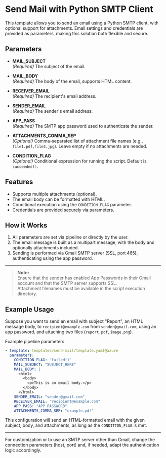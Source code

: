 # Send Mail with Python SMTP Client

This template allows you to send an email using a Python SMTP client, with optional support for attachments. Email settings and credentials are provided as parameters, making this solution both flexible and secure.

## Parameters

- **MAIL_SUBJECT**  
  _(Required)_ The subject of the email.

- **MAIL_BODY**  
  _(Required)_ The body of the email, supports HTML content.

- **RECEIVER_EMAIL**  
  _(Required)_ The recipient's email address.

- **SENDER_EMAIL**  
  _(Required)_ The sender's email address.

- **APP_PASS**  
  _(Required)_ The SMTP app password used to authenticate the sender.

- **ATTACHMENTS_COMMA_SEP**  
  _(Optional)_ Comma-separated list of attachment file names (e.g., `file1.pdf,file2.jpg`). Leave empty if no attachments are needed.

- **CONDITION_FLAG**  
  _(Optional)_ Conditional expression for running the script. Default is `succeeded()`.

## Features

- Supports multiple attachments (optional).
- The email body can be formatted with HTML.
- Conditional execution using the `CONDITION_FLAG` parameter.
- Credentials are provided securely via parameters.

## How it Works

1. All parameters are set via pipeline or directly by the user.
2. The email message is built as a multipart message, with the body and optionally attachments included.
3. Sending is performed via Gmail SMTP server (SSL, port 465), authenticating using the app password.

---

> **Note:**  
> Ensure that the sender has enabled App Passwords in their Gmail account and that the SMTP server supports SSL.  
> Attachment filenames must be available in the script execution directory.

## Example Usage

Suppose you want to send an email with subject "Report", an HTML message body, to `recipient@example.com` from `sender@gmail.com`, using an app password, and attaching two files (`report.pdf`, `image.png`).

Example pipeline parameters:

```yaml
- template: templates/send-mail/template.yaml@azure
  parameters:
    CONDITION_FLAG: "failed()"
    MAIL_SUBJECT: "SUBJECT_HERE"
    MAIL_BODY: |
      <html>
        <body>
          <p>This is an email body.</p>
        </body>
      </html>
    SENDER_EMAIL: "sender@gmail.com"
    RECEIVER_EMAIL: "recipient@example.com" 
    APP_PASS: "APP PASSWORD"
    ATTACHMENTS_COMMA_SEP: "example.pdf"
```


This configuration will send an HTML-formatted email with the given subject, body, and attachments, as long as the `CONDITION_FLAG` is met.

---

For customization or to use an SMTP server other than Gmail, change the connection parameters (host, port) and, if needed, adapt the authentication logic accordingly.
